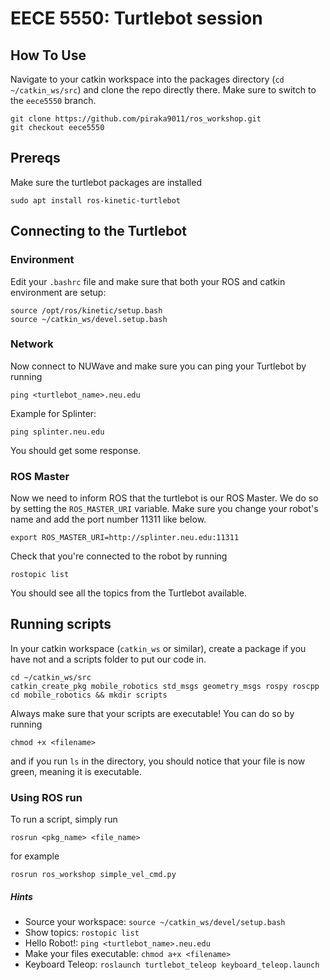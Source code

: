 # EECE 5550: Turtlebot session

## How To Use

Navigate to your catkin workspace into the packages directory (`cd ~/catkin_ws/src`) and clone the repo directly there. 
Make sure to switch to the `eece5550` branch.
```
git clone https://github.com/piraka9011/ros_workshop.git
git checkout eece5550
```

## Prereqs

Make sure the turtlebot packages are installed
```
sudo apt install ros-kinetic-turtlebot
```

## Connecting to the Turtlebot

### Environment
Edit your `.bashrc` file and make sure that both your ROS and catkin environment are setup:
```
source /opt/ros/kinetic/setup.bash
source ~/catkin_ws/devel.setup.bash
```

### Network
Now connect to NUWave and make sure you can ping your Turtlebot by running
```
ping <turtlebot_name>.neu.edu
```
Example for Splinter:
```
ping splinter.neu.edu
```
You should get some response.

### ROS Master
Now we need to inform ROS that the turtlebot is our ROS Master. We do so by setting the `ROS_MASTER_URI` variable. Make sure you change your robot's name and add the port number 11311 like below.
```
export ROS_MASTER_URI=http://splinter.neu.edu:11311
```
Check that you're connected to the robot by running
```
rostopic list
```
You should see all the topics from the Turtlebot available.

## Running scripts

In your catkin workspace (`catkin_ws` or similar), create a package if you have not and a scripts
folder to put our code in. 
```
cd ~/catkin_ws/src
catkin_create_pkg mobile_robotics std_msgs geometry_msgs rospy roscpp
cd mobile_robotics && mkdir scripts
```
Always make sure that your scripts are executable! You can do so by running
```
chmod +x <filename>
```
and if you run `ls` in the directory, you should notice that your file is now green, meaning it is executable.

### Using ROS run
To run a script, simply run
```
rosrun <pkg_name> <file_name>
```
for example
```
rosrun ros_workshop simple_vel_cmd.py
```
 

##### Hints
- Source your workspace: `source ~/catkin_ws/devel/setup.bash`
- Show topics: `rostopic list`
- Hello Robot!: `ping <turtlebot_name>.neu.edu`
- Make your files executable: `chmod a+x <filename>`
- Keyboard Teleop: `roslaunch turtlebot_teleop keyboard_teleop.launch`
